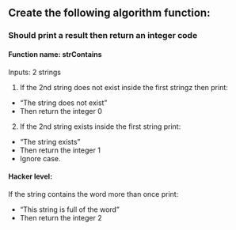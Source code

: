 ## Create the following algorithm function:

### Should print a result then return an integer code

#### Function name: strContains

Inputs: 2 strings

1. If the 2nd string does not exist inside the first stringz then print:
- “The string does not exist”
- Then return the integer 0

2. If the 2nd string exists inside the first string print:
- “The string exists”
- Then return the integer 1
- Ignore case.

#### Hacker level:

If the string contains the word more than once print:
- “This string is full of the word”
- Then return the integer 2
